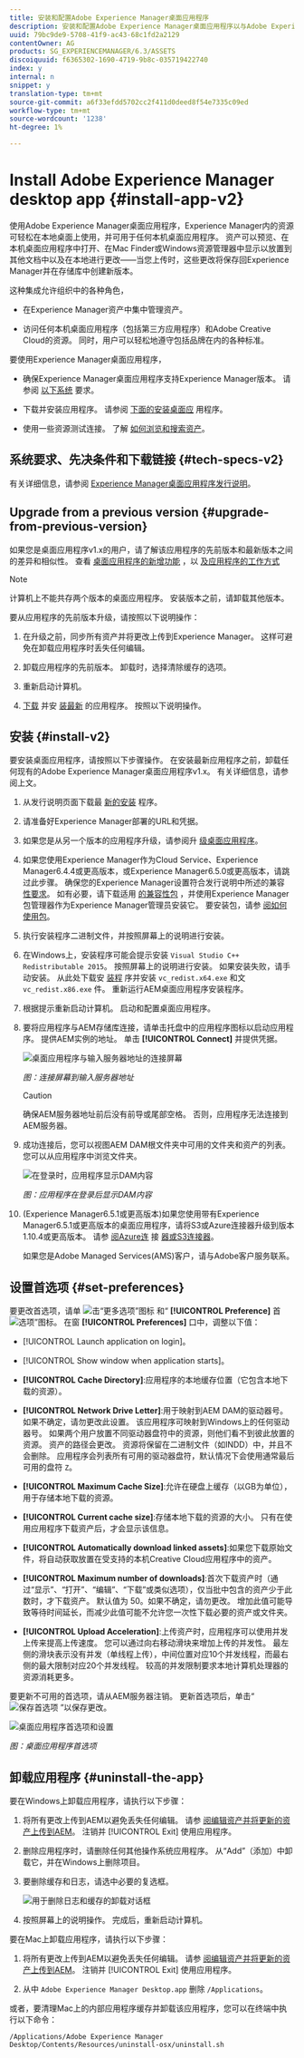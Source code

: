 ```yaml
---
title: 安装和配置Adobe Experience Manager桌面应用程序
description: 安装和配置Adobe Experience Manager桌面应用程序以与Adobe Experience Manager资产服务器配合使用，并将资产下载到您的本地文件系统中。
uuid: 79bc9de9-5708-41f9-ac43-68c1fd2a2129
contentOwner: AG
products: SG_EXPERIENCEMANAGER/6.3/ASSETS
discoiquuid: f6365302-1690-4719-9b8c-035719422740
index: y
internal: n
snippet: y
translation-type: tm+mt
source-git-commit: a6f33efdd5702cc2f411d0deed8f54e7335c09ed
workflow-type: tm+mt
source-wordcount: '1238'
ht-degree: 1%

---
```



# Install Adobe Experience Manager desktop app {#install-app-v2}

使用Adobe Experience Manager桌面应用程序，Experience Manager内的资源可轻松在本地桌面上使用，并可用于任何本机桌面应用程序。 资产可以预览、在本机桌面应用程序中打开、在Mac Finder或Windows资源管理器中显示以放置到其他文档中以及在本地进行更改——当您上传时，这些更改将保存回Experience Manager并在存储库中创建新版本。

这种集成允许组织中的各种角色，

* 在Experience Manager资产中集中管理资产。

* 访问任何本机桌面应用程序（包括第三方应用程序）和Adobe Creative Cloud的资源。 同时，用户可以轻松地遵守包括品牌在内的各种标准。

要使用Experience Manager桌面应用程序，

* 确保Experience Manager桌面应用程序支持Experience Manager版本。 请参阅 [以下系统](release-notes.md#system-requirements-and-prerequisites-v2) 要求。

* 下载并安装应用程序。 请参阅 [下面的安装桌面应](#install-v2) 用程序。

* 使用一些资源测试连接。 了解 [如何浏览和搜索资产](using.md#browse-search-preview-assets)。

## 系统要求、先决条件和下载链接 {#tech-specs-v2}

有关详细信息，请参阅 [Experience Manager桌面应用程序发行说明](release-notes.md)。

## Upgrade from a previous version {#upgrade-from-previous-version}

如果您是桌面应用程序v1.x的用户，请了解该应用程序的先前版本和最新版本之间的差异和相似性。 查看 [桌面应用程序的新增功能](introduction.md#whats-new-v2) ，以 [及应用程序的工作方式](release-notes.md#how-app-works)

>[!NOTE]
>
>计算机上不能共存两个版本的桌面应用程序。 安装版本之前，请卸载其他版本。

要从应用程序的先前版本升级，请按照以下说明操作：

1. 在升级之前，同步所有资产并将更改上传到Experience Manager。 这样可避免在卸载应用程序时丢失任何编辑。

1. 卸载应用程序的先前版本。 卸载时，选择清除缓存的选项。

1. 重新启动计算机。

1. [下载](release-notes.md) 并安 [装最新](#install-v2) 的应用程序。 按照以下说明操作。

## 安装 {#install-v2}

要安装桌面应用程序，请按照以下步骤操作。 在安装最新应用程序之前，卸载任何现有的Adobe Experience Manager桌面应用程序v1.x。 有关详细信息，请参阅上文。

1. 从发行说明页面下载最 [新的安装](release-notes.md) 程序。

1. 请准备好Experience Manager部署的URL和凭据。

1. 如果您是从另一个版本的应用程序升级，请参阅升 [级桌面应用程序](#upgrade-from-previous-version)。

1. 如果您使用Experience Manager作为Cloud Service、Experience Manager6.4.4或更高版本，或Experience Manager6.5.0或更高版本，请跳过此步骤。 确保您的Experience Manager设置符合发行说明中所述的兼容 [性要求](release-notes.md)。 如有必要，请下载适用 [的兼容性包](https://www.adobeaemcloud.com/content/marketplace/marketplaceProxy.html?packagePath=/content/companies/public/adobe/packages/cq640/featurepack/adobe-asset-link-support) ，并使用Experience Manager包管理器作为Experience Manager管理员安装它。 要安装包，请参 [阅如何使用包](https://docs.adobe.com/content/help/en/experience-manager-65/administering/contentmanagement/package-manager.html)。

1. 执行安装程序二进制文件，并按照屏幕上的说明进行安装。

1. 在Windows上，安装程序可能会提示安装 `Visual Studio C++ Redistributable 2015`。 按照屏幕上的说明进行安装。 如果安装失败，请手动安装。 从此处下载安 [装程](https://www.microsoft.com/en-us/download/details.aspx?id=52685) 序并安装 `vc_redist.x64.exe` 和文 `vc_redist.x86.exe` 件。 重新运行AEM桌面应用程序安装程序。

1. 根据提示重新启动计算机。 启动和配置桌面应用程序。

1. 要将应用程序与AEM存储库连接，请单击托盘中的应用程序图标以启动应用程序。 提供AEM实例的地址。 单击 **[!UICONTROL Connect]** 并提供凭据。

   ![桌面应用程序与输入服务器地址的连接屏幕](assets/connect_da2.png)

   *图：连接屏幕到输入服务器地址*

   >[!CAUTION]
   >
   >确保AEM服务器地址前后没有前导或尾部空格。 否则，应用程序无法连接到AEM服务器。

1. 成功连接后，您可以视图AEM DAM根文件夹中可用的文件夹和资产的列表。 您可以从应用程序中浏览文件夹。

   ![在登录时，应用程序显示DAM内容](assets/firstview_da2.png)

   *图：应用程序在登录后显示DAM内容*

1. (Experience Manager6.5.1或更高版本)如果您使用带有Experience Manager6.5.1或更高版本的桌面应用程序，请将S3或Azure连接器升级到版本1.10.4或更高版本。 请参 [阅Azure连](https://docs.adobe.com/content/help/en/experience-manager-65/deploying/deploying/data-store-config.html#AzureDataStore) 接 [器或S3连接器](https://docs.adobe.com/content/help/en/experience-manager-65/deploying/deploying/data-store-config.html#AmazonS3DataStore)。

   如果您是Adobe Managed Services(AMS)客户，请与Adobe客户服务联系。

## 设置首选项 {#set-preferences}

要更改首选项，请单 ![击“更多选项”图标](assets/do-not-localize/more_options_da2.png) 和“ **[!UICONTROL Preference]** 首 ![选项”图标](assets/do-not-localize/preferences_icon_da2.png)。 在窗 **[!UICONTROL Preferences]** 口中，调整以下值：

* [!UICONTROL Launch application on login]。

* [!UICONTROL Show window when application starts]。

* **[!UICONTROL Cache Directory]**:应用程序的本地缓存位置（它包含本地下载的资源）。

* **[!UICONTROL Network Drive Letter]**:用于映射到AEM DAM的驱动器号。 如果不确定，请勿更改此设置。 该应用程序可映射到Windows上的任何驱动器号。 如果两个用户放置不同驱动器盘符中的资源，则他们看不到彼此放置的资源。 资产的路径会更改。 资源将保留在二进制文件（如INDD）中，并且不会删除。 应用程序会列表所有可用的驱动器盘符，默认情况下会使用通常最后可用的盘符 `Z`。

* **[!UICONTROL Maximum Cache Size]**:允许在硬盘上缓存（以GB为单位），用于存储本地下载的资源。

* **[!UICONTROL Current cache size]**:存储本地下载的资源的大小。 只有在使用应用程序下载资产后，才会显示该信息。

* **[!UICONTROL Automatically download linked assets]**:如果您下载原始文件，将自动获取放置在受支持的本机Creative Cloud应用程序中的资产。

* **[!UICONTROL Maximum number of downloads]**:首次下载资产时（通过“显示”、“打开”、“编辑”、“下载”或类似选项），仅当批中包含的资产少于此数时，才下载资产。 默认值为 50。如果不确定，请勿更改。 增加此值可能导致等待时间延长，而减少此值可能不允许您一次性下载必要的资产或文件夹。

* **[!UICONTROL Upload Acceleration]**:上传资产时，应用程序可以使用并发上传来提高上传速度。 您可以通过向右移动滑块来增加上传的并发性。 最左侧的滑块表示没有并发（单线程上传），中间位置对应10个并发线程，而最右侧的最大限制对应20个并发线程。 较高的并发限制要求本地计算机处理器的资源消耗更多。

要更新不可用的首选项，请从AEM服务器注销。 更新首选项后，单击“ ![保存首选项](assets/do-not-localize/save_preferences_da2.png) ”以保存更改。

![桌面应用程序首选项和设置](assets/preferences_da2.png)

*图：桌面应用程序首选项*

## 卸载应用程序 {#uninstall-the-app}

要在Windows上卸载应用程序，请执行以下步骤：

1. 将所有更改上传到AEM以避免丢失任何编辑。 请参 [阅编辑资产并将更新的资产上传到AEM](using.md#edit-assets-upload-updated-assets)。 注销并 [!UICONTROL Exit] 使用应用程序。

1. 删除应用程序时，请删除任何其他操作系统应用程序。 从“Add”（添加）中卸载它，并在Windows上删除项目。

1. 要删除缓存和日志，请选中必要的复选框。

   ![用于删除日志和缓存的卸载对话框](assets/uninstall_da2.png)

1. 按照屏幕上的说明操作。 完成后，重新启动计算机。

要在Mac上卸载应用程序，请执行以下步骤：

1. 将所有更改上传到AEM以避免丢失任何编辑。 请参 [阅编辑资产并将更新的资产上传到AEM](using.md#edit-assets-upload-updated-assets)。 注销并 [!UICONTROL Exit] 使用应用程序。

1. 从中 `Adobe Experience Manager Desktop.app` 删除 `/Applications`。

或者，要清理Mac上的内部应用程序缓存并卸载该应用程序，您可以在终端中执行以下命令：

```shell
/Applications/Adobe Experience Manager Desktop/Contents/Resources/uninstall-osx/uninstall.sh
```
